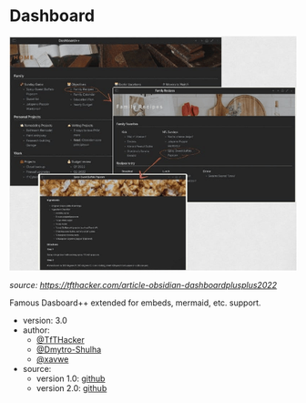 # Dashboard

![](./demo.png)

*source: https://tfthacker.com/article-obsidian-dashboardplusplus2022*

Famous Dasboard++ extended for embeds, mermaid, etc. support.

 - version: 3.0
 - author:
   - [@TfTHacker](https://github.com/TfTHacker)
   - [@Dmytro-Shulha](https://github.com/Dmytro-Shulha)
   - [@xavwe](https://github.com/xavwe)
 - source:
   - version 1.0: [github](https://github.com/TfTHacker/DashboardPlusPlus)
   - version 2.0: [github](https://github.com/Dmytro-Shulha/obsidian-css-snippets/blob/master/Snippets/Dashboard/Dashboard.md)
